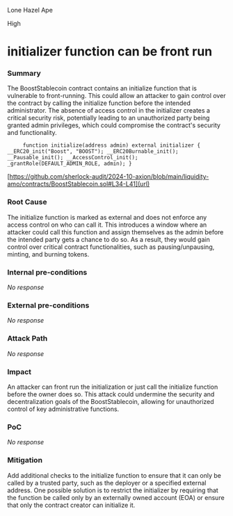 Lone Hazel Ape

High

# initializer function can be front run

### Summary

The BoostStablecoin contract contains an initialize function that is vulnerable to front-running. This could allow an attacker to gain control over the contract by calling the initialize function before the intended administrator. The absence of access control in the initializer creates a critical security risk, potentially leading to an unauthorized party being granted admin privileges, which could compromise the contract's security and functionality.

`     function initialize(address admin) external initializer {
        __ERC20_init("Boost", "BOOST");
        __ERC20Burnable_init();
        __Pausable_init();
        __AccessControl_init();
        _grantRole(DEFAULT_ADMIN_ROLE, admin);
}`

[https://github.com/sherlock-audit/2024-10-axion/blob/main/liquidity-amo/contracts/BoostStablecoin.sol#L34-L41](url)

### Root Cause

The initialize function is marked as external and does not enforce any access control on who can call it. This introduces a window where an attacker could call this function and assign themselves as the admin before the intended party gets a chance to do so. As a result, they would gain control over critical contract functionalities, such as pausing/unpausing, minting, and burning tokens.

### Internal pre-conditions

_No response_

### External pre-conditions

_No response_

### Attack Path

_No response_

### Impact


An attacker can front run the initialization or just call the initialize function before the owner does so. This attack could undermine the security and decentralization goals of the BoostStablecoin, allowing for unauthorized control of key administrative functions.

### PoC

_No response_

### Mitigation

Add additional checks to the initialize function to ensure that it can only be called by a trusted party, such as the deployer or a specified external address. One possible solution is to restrict the initializer by requiring that the function be called only by an externally owned account (EOA) or ensure that only the contract creator can initialize it.
